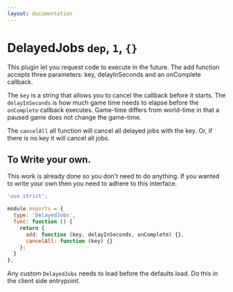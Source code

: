 ```yaml
---
layout: documentation
---
```


# DelayedJobs `dep`, `1`, `{}`

This plugin let you request code to execute in the future. The add function accepts three parameters: key, delayInSeconds and an onComplete callback.

The `key` is a string that allows you to cancel the callback before it starts. The `delayInSeconds` is how much game time needs to elapse before the `onComplete` callback executes. Game-time differs from world-time in that a paused game does not change the game-time.

The `cancelAll` all function will cancel all delayed jobs with the key. Or, if there is no key it will cancel all jobs.

## To Write your own.
This work is already done so you don't need to do anything. If you wanted to write your own then you need to adhere to this interface.

~~~javascript
'use strict';

module.exports = {
  type: 'DelayedJobs',
  func: function () {
    return {
      add: function (key, delayInSeconds, onComplete) {},
      cancelAll: function (key) {}
    };
  }
};
~~~

Any custom `DelayedJobs` needs to load before the defaults load. Do this in the client side entrypoint.